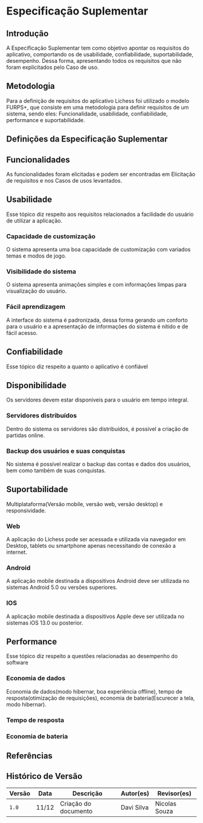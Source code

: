 # Especificação Suplementar

## Introdução

A Especificação Suplementar tem como objetivo apontar os requisitos do aplicativo, comportando os de usabilidade, confiabilidade, suportabilidade, desempenho. Dessa forma, apresentando todos os requisitos que não foram explicitados pelo Caso de uso.

## Metodologia

Para a definição de requisitos do aplicativo Lichess foi utilizado o modelo FURPS+, que consiste em uma metodologia para definir requisitos de um sistema, sendo eles: Funcionalidade, usabilidade, confiabilidade, performance e suportabilidade.

## Definições da Especificação Suplementar

## Funcionalidades

As funcionalidades foram elicitadas e podem ser encontradas em Elicitação de requisitos e nos Casos de usos levantados.

## Usabilidade

Esse tópico diz respeito aos requisitos  relacionados a facilidade do usuário de utilizar a aplicação.

### Capacidade de customização

O sistema apresenta uma boa capacidade de customização com variados temas e modos de jogo.

### Visibilidade do sistema

O sistema apresenta animações simples e com informações limpas para visualização do usuário.

### Fácil aprendizagem

A interface do sistema é padronizada, dessa forma gerando um conforto para o usuário e a apresentação de informações do sistema é nítido e de fácil acesso.

## Confiabilidade

Esse tópico diz respeito a quanto o aplicativo é confiável

## Disponibilidade

Os servidores devem estar disponíveis para o usuário em tempo integral.

### Servidores distribuídos

Dentro do sistema os servidores são distribuídos, é possível a criação de partidas online.

### Backup dos usuários e suas conquistas

No sistema é possível realizar o backup das contas e dados dos usuários, bem como também de suas conquistas.

## Suportabilidade

Multiplataforma(Versão mobile, versão web, versão desktop) e responsividade.

### Web

A aplicação do Lichess pode ser acessada e utilizada via navegador em Desktop, tablets ou smartphone apenas necessitando de conexão a internet.

### Android

A aplicação mobile destinada a dispositivos Android deve ser utilizada no sistemas Android 5.0 ou versões superiores.

### IOS

A aplicação mobile destinada a dispositivos Apple deve ser utilizada no sistemas iOS 13.0 ou posterior.

## Performance

Esse tópico diz respeito a questões relacionadas ao desempenho do software

### Economia de dados

Economia de dados(modo hibernar, boa experiência offline), tempo de resposta(otimização de requisições), economia de bateria(Escurecer a tela, modo hibernar).

### Tempo de resposta

### Economia de bateria

## Referências

## Histórico de Versão

| Versão | Data  | Descrição                     | Autor(es)     | Revisor(es)   |
| ------ | ----- | ----------------------------- |-------------- | -------       |
| `1.0`  | 11/12 |  Criação do documento         | Davi Silva    | Nicolas Souza |
